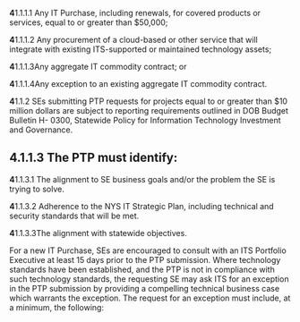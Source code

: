 **4**1.1.1.1 Any IT Purchase, including renewals, for covered products or services, equal to or greater than $50,000;

**4**1.1.1.2 Any procurement of a cloud-based or other service that will integrate with existing ITS-supported or maintained technology assets;

**4**1.1.1.3Any aggregate IT commodity contract; or

**4**1.1.1.4Any exception to an existing aggregate IT commodity contract.

**4**1.1.2 SEs submitting PTP requests for projects equal to or greater than $10 million dollars are subject to reporting requirements outlined in DOB Budget Bulletin H- 0300, Statewide Policy for Information Technology Investment and Governance.

## **4.1.1.3 The PTP must identify:**

**4**1.1.3.1 The alignment to SE business goals and/or the problem the SE is trying to solve.

**4**1.1.3.2 Adherence to the NYS IT Strategic Plan, including technical and security standards that will be met.

**4**1.1.3.3The alignment with statewide objectives.

For a new IT Purchase, SEs are encouraged to consult with an ITS Portfolio Executive at least 15 days prior to the PTP submission. Where technology standards have been established, and the PTP is not in compliance with such technology standards, the requesting SE may ask ITS for an exception in the PTP submission by providing a compelling technical business case which warrants the exception. The request for an exception must include, at a minimum, the following: